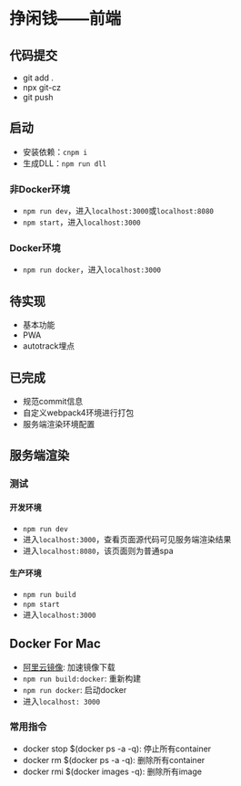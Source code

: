 # 挣闲钱——前端

## 代码提交
- git add .
- npx git-cz
- git push

## 启动
- 安装依赖：`cnpm i`
- 生成DLL：`npm run dll`
### 非Docker环境
- `npm run dev`，进入`localhost:3000`或`localhost:8080`
- `npm start`，进入`localhost:3000`
### Docker环境
- `npm run docker`，进入`localhost:3000`

## 待实现
- 基本功能
- PWA
- autotrack埋点

## 已完成
- 规范commit信息
- 自定义webpack4环境进行打包
- 服务端渲染环境配置

## 服务端渲染
### 测试
#### 开发环境
- `npm run dev`
- 进入`localhost:3000`，查看页面源代码可见服务端渲染结果
- 进入`localhost:8080`，该页面则为普通spa
#### 生产环境
- `npm run build`
- `npm start`
- 进入`localhost:3000`

## Docker For Mac
- [阿里云镜像](https://cr.console.aliyun.com/cn-hangzhou/instances/mirrors): 加速镜像下载
- `npm run build:docker`: 重新构建
- `npm run docker`: 启动docker
- 进入`localhost: 3000`

### 常用指令
- docker stop $(docker ps -a -q): 停止所有container
- docker rm $(docker ps -a -q): 删除所有container
- docker rmi $(docker images -q): 删除所有image
